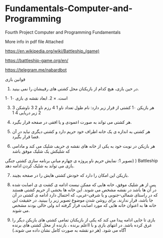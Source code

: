 # Fundamentals-Computer-and-Programming
Fourth Project Computer and Programming Fundamentals

More info in pdf file Attached


https://en.wikipedia.org/wiki/Battleship_(game)

https://battleship-game.org/en/

https://telegram.me/nabardbot





قوانین بازی

1. در حین بازی، هیچ کدام از بازیکنان محل کشتی های رقیبشان را نمی بینید.

1۰ است. × 2. ابعاد نقشه ی بازی 1۰


3. هر بازیکن 1۰ کشتی از قرار زیر دارد:
نام طول تعداد
ناو 1 4
رزم ناو 2 3
ناوشکن 3 2
زیر دریایی 4 1

4. هر کشتی می تواند به صورت اعمودی و یا افقی در صفحه قرار بگیرد.

5. هر کشتی به اندازه ی یک خانه اطراف خود حریم دارد و کشتی دیگری نباید در آن فضا قرار بگیرد.

6. هر بازیکن در نوبت خود به یکی از خانه های نقشه ی حریف شلیک می کند و مادامی که شلیکش یک شلیک موفق باشد

تصویر 1: نمایش حریم ناو
پروژه ی چهارم مبانی برنامه سازی
کشتی جنگی) ) Battleship بازی
می تواند به شلیک کردن ادامه دهد.

7. بازیکن این امکان را دارد که خودش کشتی هایش را در صفحه بچیند.

8. پس از هر شلیک موفق، خانه هایی که ممکن نیست ادامه ی کشت ی ی اصابت شده در آن ها باشد در نقشه مشخص
می شوند. این خانه ها بخشی از حریم کشتی هستند که در راستای شمالی-جنوبی و یا شرقی-غربی، که احتمال دارد ادامه ی
کشتی در آن جا باشد، قرار ندارند. برای روشن شدن موضوع تصویر زیر را ببینید. در حقیقت این خانه ها به اعنوان خانه هایی
که مورد اصابت قرار گرفته اند ولی خالی بودند مشخص می شوند.

9. بازی تا جایی ادامه پیدا می کند که یکی از بازیکنان تمامی کشتی های بازیکن دیگر را غرق کرده باشد. در انتهای بازی و با
ااعلم برنده ، بازنده از محل کشتی های برنده آگاه می شود. (هر دو نقشه به صورت کامل نشان داده می شوند.)





